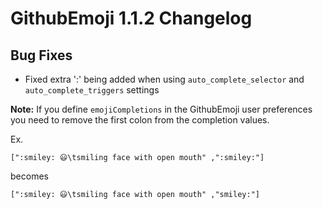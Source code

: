 # GithubEmoji 1.1.2 Changelog

## Bug Fixes

* Fixed extra ':' being added when using `auto_complete_selector` and `auto_complete_triggers` settings

**Note:** If you define `emojiCompletions` in the GithubEmoji user preferences you need to remove the first colon from the completion values.

Ex.

`[":smiley: 😃\tsmiling face with open mouth" ,":smiley:"]`

becomes

`[":smiley: 😃\tsmiling face with open mouth" ,"smiley:"]`